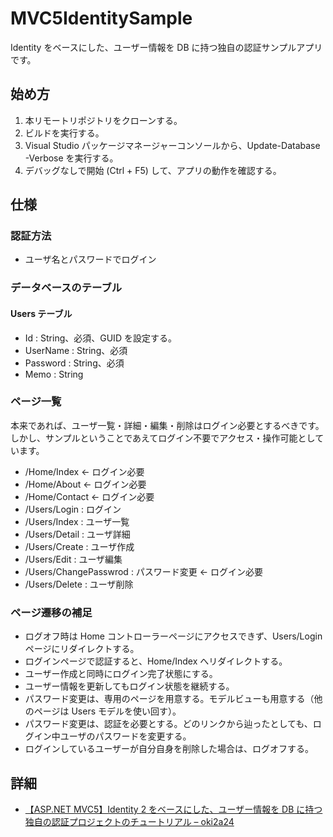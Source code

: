 # MVC5IdentitySample
Identity をベースにした、ユーザー情報を DB に持つ独自の認証サンプルアプリです。

## 始め方
1. 本リモートリポジトリをクローンする。
1. ビルドを実行する。
1. Visual Studio パッケージマネージャーコンソールから、Update-Database -Verbose を実行する。
1. デバッグなしで開始 (Ctrl + F5) して、アプリの動作を確認する。

## 仕様
### 認証方法
- ユーザ名とパスワードでログイン

### データベースのテーブル
#### Users テーブル
- Id : String、必須、GUID を設定する。
- UserName : String、必須
- Password : String、必須
- Memo : String

### ページ一覧
本来であれば、ユーザ一覧・詳細・編集・削除はログイン必要とするべきです。
しかし、サンプルということであえてログイン不要でアクセス・操作可能としています。

- /Home/Index ← ログイン必要
- /Home/About ← ログイン必要
- /Home/Contact ← ログイン必要
- /Users/Login : ログイン
- /Users/Index : ユーザ一覧
- /Users/Detail : ユーザ詳細
- /Users/Create : ユーザ作成
- /Users/Edit : ユーザ編集
- /Users/ChangePasswrod : パスワード変更 ← ログイン必要
- /Users/Delete : ユーザ削除

### ページ遷移の補足
- ログオフ時は Home コントローラーページにアクセスできず、Users/Login ページにリダイレクトする。
- ログインページで認証すると、Home/Index へリダイレクトする。
- ユーザー作成と同時にログイン完了状態にする。
- ユーザー情報を更新してもログイン状態を継続する。
- パスワード変更は、専用のページを用意する。モデルビューも用意する（他のページは Users モデルを使い回す）。
- パスワード変更は、認証を必要とする。どのリンクから辿ったとしても、ログイン中ユーザのパスワードを変更する。
- ログインしているユーザーが自分自身を削除した場合は、ログオフする。

## 詳細
- [【ASP.NET MVC5】Identity 2 をベースにした、ユーザー情報を DB に持つ独自の認証プロジェクトのチュートリアル – oki2a24](http://oki2a24.com/2015/11/29/auth-based-on-identity-asp-net-mvc5/)
